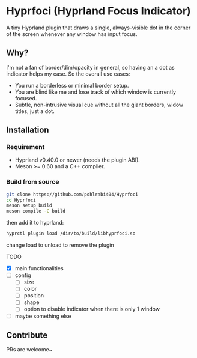 # Hyprfoci (Hyprland Focus Indicator)
A tiny Hyprland plugin that draws a single, always-visible dot in the corner of the screen whenever any window has input focus.

## Why?
I'm not a fan of border/dim/opacity in general, so having an a dot as indicator helps my case.
So the overall use cases: 
- You run a borderless or minimal border setup.
- You are blind like me and lose track of which window is currently focused.
- Subtle, non-intrusive visual cue without all the giant borders, widow titles, just a dot.

## Installation
### Requirement
- Hyprland v0.40.0 or newer (needs the plugin ABI).
- Meson >= 0.60 and a C++ compiler. 

### Build from source
```bash
git clone https://github.com/pohlrabi404/Hyprfoci
cd Hyprfoci
meson setup build
meson compile -C build
```
then add it to hyprland:
```bash
hyprctl plugin load /dir/to/build/libhyprfoci.so
```
change load to unload to remove the plugin

TODO
- [x] main functionalities
- [ ] config
    - [ ] size
    - [ ] color
    - [ ] position
    - [ ] shape
    - [ ] option to disable indicator when there is only 1 window
- [ ] maybe something else

## Contribute
PRs are welcome~
